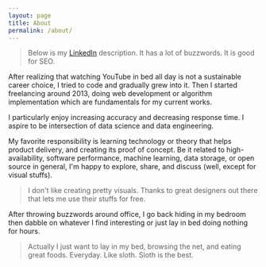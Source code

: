 ```yaml
---
layout: page
title: About
permalink: /about/
---
```


> Below is my [LinkedIn](https://www.linkedin.com/in/riyadrivandi) description. It has a lot of buzzwords. It is good for SEO.

After realizing that watching YouTube in bed all day is not a sustainable career choice, I tried to code and gradually grew into it. Then I started freelancing around 2013, doing web development or algorithm implementation which are fundamentals for my current works.

I particularly enjoy increasing accuracy and decreasing response time. I aspire to be intersection of data science and data engineering.

My favorite responsibility is learning technology or theory that helps product delivery, and creating its proof of concept. Be it related to high-availability, software performance, machine learning, data storage, or open source in general, I'm happy to explore, share, and discuss (well, except for visual stuffs).

> I don't like creating pretty visuals.
> Thanks to great designers out there that lets me use their stuffs for free.

After throwing buzzwords around office, I go back hiding in my bedroom then dabble on whatever I find interesting or just lay in bed doing nothing for hours.

> Actually I just want to lay in my bed, browsing the net, and eating great foods.
> Everyday. Like sloth. Sloth is the best.
